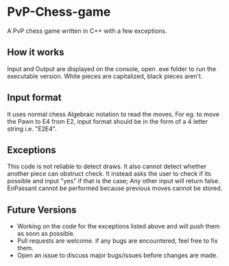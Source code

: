 # PvP-Chess-game
A PvP chess game written in C++ with a few exceptions.

## How it works
Input and Output are displayed on the console, open .exe folder to run the executable version. White pieces are capitalized, black pieces aren't.

## Input format
It uses normal chess Algebraic notation to read the moves, For eg. to move the Pawn to E4 from E2, input format should be in the form of a 4 letter string i.e. "E2E4".

## Exceptions
This code is not reliable to detect draws.
It also cannot detect whether another piece can obstruct check. It instead asks the user to check if its possible and input "yes" if that is the case; Any other input will return false.
EnPassant cannot be performed because previous moves cannot be stored.

## Future Versions 
- Working on the code for the exceptions listed above and will push them as soon as possible.
- Pull requests are welcome. if any bugs are encountered, feel free to fix them.
- Open an issue to discuss major bugs/issues before changes are made.
